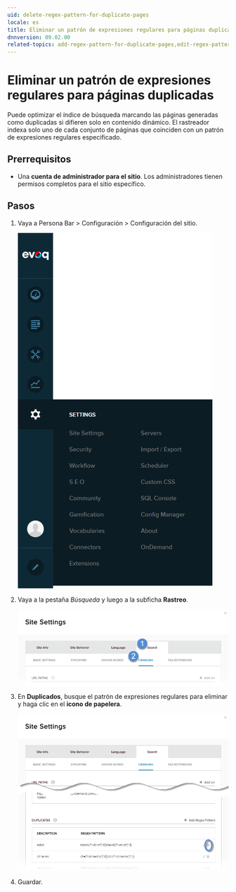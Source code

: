 ```yaml
---
uid: delete-regex-pattern-for-duplicate-pages
locale: es
title: Eliminar un patrón de expresiones regulares para páginas duplicadas
dnnversion: 09.02.00
related-topics: add-regex-pattern-for-duplicate-pages,edit-regex-pattern-for-duplicate-pages
---
```


# Eliminar un patrón de expresiones regulares para páginas duplicadas

Puede optimizar el índice de búsqueda marcando las páginas generadas como duplicadas si difieren solo en contenido dinámico. El rastreador indexa solo uno de cada conjunto de páginas que coinciden con un patrón de expresiones regulares especificado.

## Prerrequisitos

*   Una **cuenta de administrador para el sitio**. Los administradores tienen permisos completos para el sitio específico.

## Pasos

1.  Vaya a Persona Bar \> Configuración \> Configuración del sitio.
    
    ![Persona Bar > Configuración > Configuración del sitio](/images/scr-pbar-host-Settings-E91.png)
    
2.  Vaya a la pestaña *Búsqueda* y luego a la subficha **Rastreo**.
    
    ![Búsqueda > Rastreo](/images/scr-pbtabs-all-Settings-SiteSettings-Search-Crawling-E90.png)
    
3.  En **Duplicados**, busque el patrón de expresiones regulares para eliminar y haga clic en el **icono de papelera**.          
    
    ![](/images/scr-SiteSettings-Search-Crawling-duplicates-delete-E90.png)
             
4.  Guardar.
